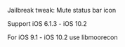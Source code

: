 Jailbreak tweak: Mute status bar icon

Support iOS 6.1.3 - iOS 10.2

For iOS 9.1 - iOS 10.2 use libmoorecon
